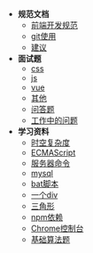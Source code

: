   - **规范文档**
    - [前端开发规范](content/guifan.md)
    - [git使用](content/git.md)
    - [建议](content/xmjy.md)
  - **面试题**
    - [css](content/css.md)
    - [js](content/js.md)
    - [vue](content/vue.md)
    - [其他](content/other.md)
    - [问答题](content/questions.md)
    - [工作中的问题](content/difficulty.md)
  - **学习资料**
    - [时空复杂度](other/STC.md)
    - [ECMAScript](other/ECMAScript.md)
    - [服务器命令](other/ServerCommand.md)
    - [mysql](other/mysql.md)
    - [bat脚本](other/batScript.md)
    - [一个div](other/oneDiv.md)
    - [三角形](other/triangle.md)
    - [npm依赖](other/npm.md)
    - [Chrome控制台](other/Chrome.md)
    - [基础算法题](other/algorithm.md)
